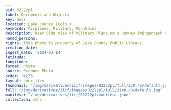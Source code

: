 ```yaml
---
pid: 02222pl
label: Documents and Objects
key: docs
location: Lake County (Colo.)
keywords: Airplanes, Military, Mountains
description: Rear Side View of Military Plane on a Runway (Wingenbach Collection)
named_persons: 
rights: This photo is property of Lake County Public Library.
creation_date: 
ingest_date: '2024-03-14'
latitude: 
longitude: 
format: Photo
source: Scanned Photo
order: '4235'
layout: cmhc_item
thumbnail: "/img/derivatives/iiif/images/02222pl/full/250,/0/default.jpg"
full: "/img/derivatives/iiif/images/02222pl/full/1140,/0/default.jpg"
manifest: "/img/derivatives/iiif/02222pl/manifest.json"
collection: cmhc
---
```

